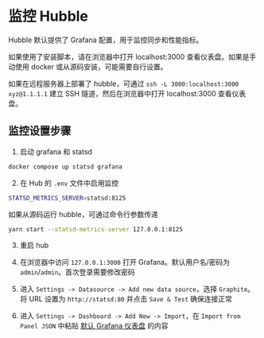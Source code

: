 # 监控 Hubble

Hubble 默认提供了 Grafana 配置，用于监控同步和性能指标。

如果使用了安装脚本，请在浏览器中打开 localhost:3000 查看仪表盘。如果是手动使用 docker 或从源码安装，可能需要自行设置。

如果在远程服务器上部署了 hubble，可通过 `ssh -L 3000:localhost:3000 xyz@1.1.1.1` 建立 SSH 隧道，然后在浏览器中打开 localhost:3000 查看仪表盘。

## 监控设置步骤

1. 启动 grafana 和 statsd

```bash
docker compose up statsd grafana
```

2. 在 Hub 的 `.env` 文件中启用监控

```bash
STATSD_METRICS_SERVER=statsd:8125
```

如果从源码运行 hubble，可通过命令行参数传递

```bash
yarn start --statsd-metrics-server 127.0.0.1:8125
```

3. 重启 hub

4. 在浏览器中访问 `127.0.0.1:3000` 打开 Grafana。默认用户名/密码为 `admin`/`admin`。首次登录需要修改密码

5. 进入 `Settings -> Datasource -> Add new data source`，选择 `Graphite`。将 URL 设置为 `http://statsd:80` 并点击 `Save & Test` 确保连接正常

6. 进入 `Settings -> Dashboard -> Add New -> Import`，在 `Import from Panel JSON` 中粘贴 [默认 Grafana 仪表盘](https://github.com/farcasterxyz/hub-monorepo/blob/main/apps/hubble/grafana/grafana-dashboard.json) 的内容
